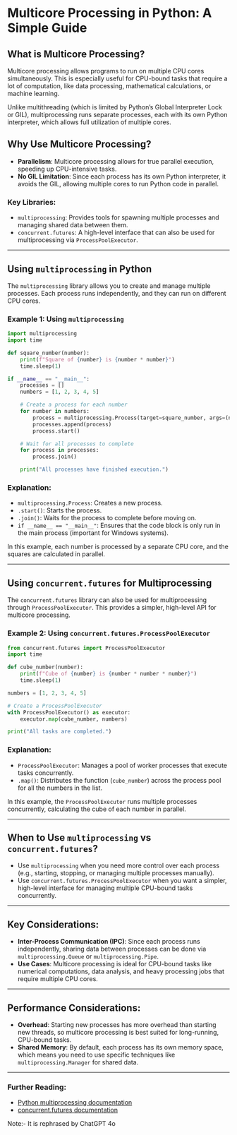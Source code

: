# Multicore Processing in Python: A Simple Guide

## What is Multicore Processing?

Multicore processing allows programs to run on multiple CPU cores simultaneously. This is especially useful for CPU-bound tasks that require a lot of computation, like data processing, mathematical calculations, or machine learning.

Unlike multithreading (which is limited by Python’s Global Interpreter Lock or GIL), multiprocessing runs separate processes, each with its own Python interpreter, which allows full utilization of multiple cores.

## Why Use Multicore Processing?

- **Parallelism**: Multicore processing allows for true parallel execution, speeding up CPU-intensive tasks.
- **No GIL Limitation**: Since each process has its own Python interpreter, it avoids the GIL, allowing multiple cores to run Python code in parallel.

### Key Libraries:
- `multiprocessing`: Provides tools for spawning multiple processes and managing shared data between them.
- `concurrent.futures`: A high-level interface that can also be used for multiprocessing via `ProcessPoolExecutor`.

---

## Using `multiprocessing` in Python

The `multiprocessing` library allows you to create and manage multiple processes. Each process runs independently, and they can run on different CPU cores.

### Example 1: Using `multiprocessing`

```python
import multiprocessing
import time

def square_number(number):
    print(f"Square of {number} is {number * number}")
    time.sleep(1)

if __name__ == "__main__":
    processes = []
    numbers = [1, 2, 3, 4, 5]

    # Create a process for each number
    for number in numbers:
        process = multiprocessing.Process(target=square_number, args=(number,))
        processes.append(process)
        process.start()

    # Wait for all processes to complete
    for process in processes:
        process.join()

    print("All processes have finished execution.")
```

### Explanation:
- `multiprocessing.Process`: Creates a new process.
- `.start()`: Starts the process.
- `.join()`: Waits for the process to complete before moving on.
- `if __name__ == "__main__"`: Ensures that the code block is only run in the main process (important for Windows systems).

In this example, each number is processed by a separate CPU core, and the squares are calculated in parallel.

---

## Using `concurrent.futures` for Multiprocessing

The `concurrent.futures` library can also be used for multiprocessing through `ProcessPoolExecutor`. This provides a simpler, high-level API for multicore processing.

### Example 2: Using `concurrent.futures.ProcessPoolExecutor`

```python
from concurrent.futures import ProcessPoolExecutor
import time

def cube_number(number):
    print(f"Cube of {number} is {number * number * number}")
    time.sleep(1)

numbers = [1, 2, 3, 4, 5]

# Create a ProcessPoolExecutor
with ProcessPoolExecutor() as executor:
    executor.map(cube_number, numbers)

print("All tasks are completed.")
```

### Explanation:
- `ProcessPoolExecutor`: Manages a pool of worker processes that execute tasks concurrently.
- `.map()`: Distributes the function (`cube_number`) across the process pool for all the numbers in the list.

In this example, the `ProcessPoolExecutor` runs multiple processes concurrently, calculating the cube of each number in parallel.

---

## When to Use `multiprocessing` vs `concurrent.futures`?

- Use `multiprocessing` when you need more control over each process (e.g., starting, stopping, or managing multiple processes manually).
- Use `concurrent.futures.ProcessPoolExecutor` when you want a simpler, high-level interface for managing multiple CPU-bound tasks concurrently.

---

## Key Considerations:
- **Inter-Process Communication (IPC)**: Since each process runs independently, sharing data between processes can be done via `multiprocessing.Queue` or `multiprocessing.Pipe`.
- **Use Cases**: Multicore processing is ideal for CPU-bound tasks like numerical computations, data analysis, and heavy processing jobs that require multiple CPU cores.

---

## Performance Considerations:
- **Overhead**: Starting new processes has more overhead than starting new threads, so multicore processing is best suited for long-running, CPU-bound tasks.
- **Shared Memory**: By default, each process has its own memory space, which means you need to use specific techniques like `multiprocessing.Manager` for shared data.

---

### Further Reading:
- [Python multiprocessing documentation](https://docs.python.org/3/library/multiprocessing.html)
- [concurrent.futures documentation](https://docs.python.org/3/library/concurrent.futures.html)

Note:- It is rephrased by ChatGPT 4o